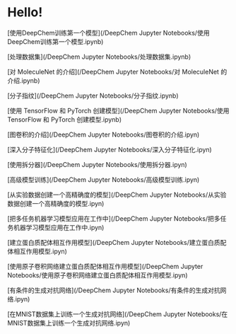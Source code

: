 Hello!
================================================
[使用DeepChem训练第一个模型](/DeepChem Jupyter Notebooks/使用DeepChem训练第一个模型.ipynb)

[处理数据集](/DeepChem Jupyter Notebooks/处理数据集.ipynb)

[对 MoleculeNet 的介绍](/DeepChem Jupyter Notebooks/对 MoleculeNet 的介绍.ipynb)

[分子指纹](/DeepChem Jupyter Notebooks/分子指纹.ipynb)

[使用 TensorFlow 和 PyTorch 创建模型](/DeepChem Jupyter Notebooks/使用 TensorFlow 和 PyTorch 创建模型.ipynb)

[图卷积的介绍](/DeepChem Jupyter Notebooks/图卷积的介绍.ipyn)

[深入分子特征化](/DeepChem Jupyter Notebooks/深入分子特征化.ipyn)

[使用拆分器](/DeepChem Jupyter Notebooks/使用拆分器.ipyn)

[高级模型训练](/DeepChem Jupyter Notebooks/高级模型训练.ipyn)

[从实验数据创建一个高精确度的模型](/DeepChem Jupyter Notebooks/从实验数据创建一个高精确度的模型.ipyn)

[把多任务机器学习模型应用在工作中](/DeepChem Jupyter Notebooks/把多任务机器学习模型应用在工作中.ipyn)

[建立蛋白质配体相互作用模型](/DeepChem Jupyter Notebooks/建立蛋白质配体相互作用模型.ipyn)

[使用原子卷积网络建立蛋白质配体相互作用模型](/DeepChem Jupyter Notebooks/使用原子卷积网络建立蛋白质配体相互作用模型.ipyn)

[有条件的生成对抗网络](/DeepChem Jupyter Notebooks/有条件的生成对抗网络.ipyn)

[在MNIST数据集上训练一个生成对抗网络](/DeepChem Jupyter Notebooks/在MNIST数据集上训练一个生成对抗网络.ipyn)
